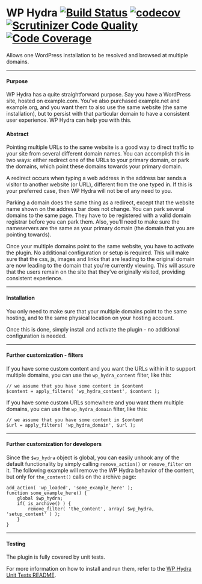 WP Hydra [![Build Status](https://travis-ci.org/tyxla/WP-Hydra.svg?branch=master)](https://travis-ci.org/tyxla/WP-Hydra) [![codecov](https://codecov.io/gh/tyxla/WP-Hydra/branch/master/graph/badge.svg)](https://codecov.io/gh/tyxla/WP-Hydra) [![Scrutinizer Code Quality](https://scrutinizer-ci.com/g/tyxla/WP-Hydra/badges/quality-score.png?b=master)](https://scrutinizer-ci.com/g/tyxla/WP-Hydra/?branch=master) [![Code Coverage](https://scrutinizer-ci.com/g/tyxla/WP-Hydra/badges/coverage.png?b=master)](https://scrutinizer-ci.com/g/tyxla/WP-Hydra/?branch=master)
========

Allows one WordPress installation to be resolved and browsed at multiple domains.

-----

#### Purpose

WP Hydra has a quite straightforward purpose. Say you have a WordPress site, hosted on example.com. You've also purchased example.net and example.org, and you want them to also use the same website (the same installation), but to persist with that particular domain to have a consistent user experience. WP Hydra can help you with this.

#### Abstract

Pointing multiple URLs to the same website is a good way to direct traffic to your site from several different domain names. You can accomplish this in two ways: either redirect one of the URLs to your primary domain, or park the domains, which point these domains towards your primary domain.

A redirect occurs when typing a web address in the address bar sends a visitor to another website (or URL), different from the one typed in. If this is your preferred case, then WP Hydra will not be of any need to you.

Parking a domain does the same thing as a redirect, except that the website name shown on the address bar does not change. You can park several domains to the same page. They have to be registered with a valid domain registrar before you can park them. Also, you’ll need to make sure the nameservers are the same as your primary domain (the domain that you are pointing towards).

Once your multiple domains point to the same website, you have to activate the plugin. No additional configuration or setup is required. This will make sure that the css, js, images and links that are leading to the original domain are now leading to the domain that you're currently viewing. This will assure that the users remain on the site that they've originally visited, providing consistent experience.

-----

#### Installation

You only need to make sure that your multiple domains point to the same hosting, and to the same physical location on your hosting account.

Once this is done, simply install and activate the plugin - no additional configuration is needed. 

-----

#### Further customization - filters

If you have some custom content and you want the URLs within it to support multiple domains, you can use the `wp_hydra_content` filter, like this:

	// we assume that you have some content in $content
    $content = apply_filters( 'wp_hydra_content', $content );

If you have some custom URLs somewhere and you want them multiple domains, you can use the `wp_hydra_domain` filter, like this:

	// we assume that you have some content in $content
    $url = apply_filters( 'wp_hydra_domain', $url );

-----

#### Further customization for developers

Since the `$wp_hydra` object is global, you can easily unhook any of the default functionality by simply calling `remove_action()` or `remove_filter` on it. The following example will remove the WP Hydra behavior of the content, but only for `the_content()` calls on the archive page:

	add_action( 'wp_loaded', 'some_example_here' );
	function some_example_here() {
		global $wp_hydra;
		if( is_archive() ) {
			remove_filter( 'the_content', array( $wp_hydra, 'setup_content' ) );
		}
	}

-----

#### Testing

The plugin is fully covered by unit tests.

For more information on how to install and run them, refer to the [WP Hydra Unit Tests README](https://github.com/tyxla/WP-Hydra/blob/master/tests/README.md).
